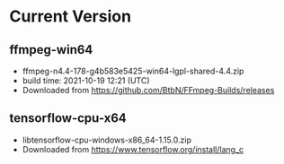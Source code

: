 # Current Version

## ffmpeg-win64

- ffmpeg-n4.4-178-g4b583e5425-win64-lgpl-shared-4.4.zip
- build time: 2021-10-19 12:21 (UTC)
- Downloaded from https://github.com/BtbN/FFmpeg-Builds/releases

## tensorflow-cpu-x64

- libtensorflow-cpu-windows-x86_64-1.15.0.zip
- Downloaded from https://www.tensorflow.org/install/lang_c
